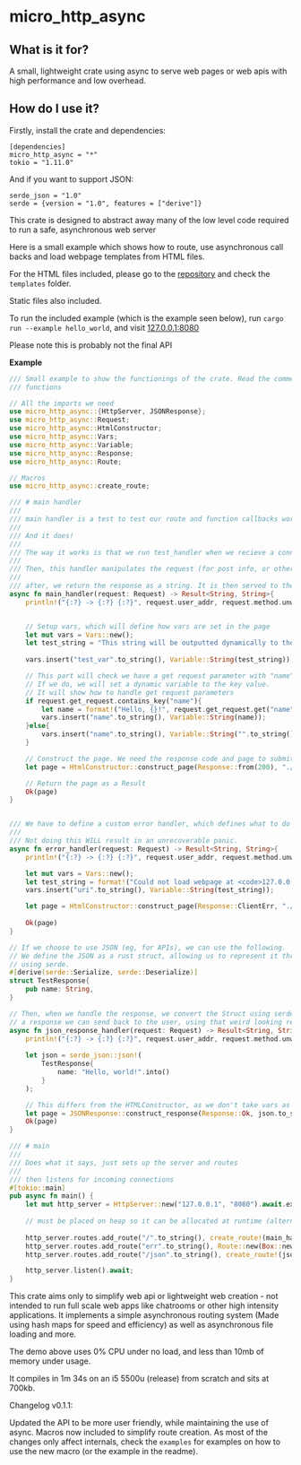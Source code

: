# micro_http_async

## What is it for?

A small, lightweight crate using async to serve web pages or web apis with high performance and low overhead.

## How do I use it?

Firstly, install the crate and dependencies:

```
[dependencies]
micro_http_async = "*"
tokio = "1.11.0"
```

And if you want to support JSON:

```
serde_json = "1.0"
serde = {version = "1.0", features = ["derive"]}
```

This crate is designed to abstract away many of the low level code required to run a safe, asynchronous web server

Here is a small example which shows how to route, use asynchronous call backs and load webpage templates from HTML files.

For the HTML files included, please go to the [repository](https://github.com/dimitribobkov/micro-http-async/) and check the `templates` folder.

Static files also included.

To run the included example (which is the example seen below), run `cargo run --example hello_world`, and visit [127.0.0.1:8080](http://127.0.0.1:8080)

Please note this is probably not the final API

**Example**
```rs
/// Small example to show the functionings of the crate. Read the comments to see how everything 
/// functions

// All the imports we need
use micro_http_async::{HttpServer, JSONResponse};
use micro_http_async::Request;
use micro_http_async::HtmlConstructor;
use micro_http_async::Vars;
use micro_http_async::Variable;
use micro_http_async::Response;
use micro_http_async::Route;

// Macros
use micro_http_async::create_route;

/// # main handler
/// 
/// main handler is a test to test our route and function callbacks work
/// 
/// And it does!
/// 
/// The way it works is that we run test_handler when we recieve a connection. 
/// 
/// Then, this handler manipulates the request (for post info, or other info etc)
/// 
/// after, we return the response as a string. It is then served to the user.
async fn main_handler(request: Request) -> Result<String, String>{    
    println!("{:?} -> {:?} {:?}", request.user_addr, request.method.unwrap(), request.uri);


    // Setup vars, which will define how vars are set in the page
    let mut vars = Vars::new();
    let test_string = "This string will be outputted dynamically to the web page!".to_string();
    
    vars.insert("test_var".to_string(), Variable::String(test_string));

    // This part will check we have a get request parameter with "name"
    // If we do, we will set a dynamic variable to the key value.
    // It will show how to handle get request parameters
    if request.get_request.contains_key("name"){
        let name = format!("Hello, {}!", request.get_request.get("name").unwrap().to_string());
        vars.insert("name".to_string(), Variable::String(name));
    }else{
        vars.insert("name".to_string(), Variable::String("".to_string()));
    }

    // Construct the page. We need the response code and page to submit, as well as vars to set. It returns the full page including headers.
    let page = HtmlConstructor::construct_page(Response::from(200), "./templates/index.html", vars).await;

    // Return the page as a Result
    Ok(page) 
}


/// We have to define a custom error handler, which defines what to do when we have a 404
/// 
/// Not doing this WILL result in an unrecoverable panic.
async fn error_handler(request: Request) -> Result<String, String>{ 
    println!("{:?} -> {:?} {:?}", request.user_addr, request.method.unwrap(), request.uri);

    let mut vars = Vars::new();
    let test_string = format!("Could not load webpage at <code>127.0.0.1:8080{}</code>", request.uri);
    vars.insert("uri".to_string(), Variable::String(test_string));

    let page = HtmlConstructor::construct_page(Response::ClientErr, "./templates/err.html", vars).await;
    
    Ok(page) 
}

// If we choose to use JSON (eg, for APIs), we can use the following.
// We define the JSON as a rust struct, allowing us to represent it through rust. We serialize this
// using serde.
#[derive(serde::Serialize, serde::Deserialize)]
struct TestResponse{
    pub name: String,
}

// Then, when we handle the response, we convert the Struct using serde_json. We use the JSONResponse class to create
// a response we can send back to the user, using that weird looking return_future method and the box::pins lol.
async fn json_response_handler(request: Request) -> Result<String, String>{ 
    println!("{:?} -> {:?} {:?}", request.user_addr, request.method.unwrap(), request.uri);
  
    let json = serde_json::json!(
        TestResponse{
            name: "Hello, world!".into()
        }
    );

    // This differs from the HTMLConstructor, as we don't take vars as an input
    let page = JSONResponse::construct_response(Response::Ok, json.to_string()).await;
    Ok(page) 
}

/// # main
/// 
/// Does what it says, just sets up the server and routes
/// 
/// then listens for incoming connections
#[tokio::main]
pub async fn main() {
    let mut http_server = HttpServer::new("127.0.0.1", "8080").await.expect("Error binding to IP/Port");
    
    // must be placed on heap so it can be allocated at runtime (alternative is static)
    
    http_server.routes.add_route("/".to_string(), create_route!(main_handler)).await; // Use the macro
    http_server.routes.add_route("err".to_string(), Route::new(Box::new(error_handler))).await; // Do it manually
    http_server.routes.add_route("/json".to_string(), create_route!(json_response_handler)).await;

    http_server.listen().await;
}
```

This crate aims only to simplify web api or lightweight web creation - not intended to run full scale web apps like chatrooms
or other high intensity applications. It implements a simple asynchronous routing system (Made using hash maps for speed and efficiency)
as well as asynchronous file loading and more. 

The demo above uses 0% CPU under no load, and less than 10mb of memory under usage.

It compiles in 1m 34s on an i5 5500u (release) from scratch and sits at 700kb.

Changelog v0.1.1:

Updated the API to be more user friendly, while maintaining the use of async. Macros now included to
simplify route creation. As most of the changes only affect internals, check the `examples` for examples
on how to use the new macro (or the example in the readme).
